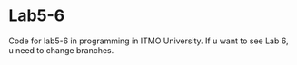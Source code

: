 # Lab5-6
Code for lab5-6 in programming in ITMO University.
If u want to see Lab 6, u need to change branches.
